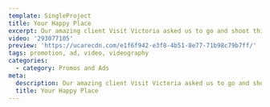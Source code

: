 ```yaml
---
template: SingleProject
title: Your Happy Place
excerpt: Our amazing client Visit Victoria asked us to go and shoot this epic project in Gippsland to Promos and Adste the area as part of a push on their website and social channels.
video: '293077105'
preview: 'https://ucarecdn.com/e1f6f942-e3f8-4b51-8e77-71b98c79b7ff/'
tags: promotion, ad, video, videography
categories:
  - category: Promos and Ads
meta:
  description: Our amazing client Visit Victoria asked us to go and shoot this epic project in Gippsland to Promos and Adste the area as part of a push on their website and social channels.
  title: Your Happy Place
---
```

